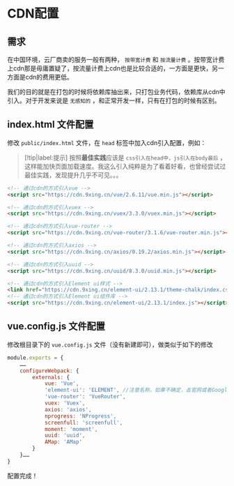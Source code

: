 # CDN配置

## 需求

在中国环境，云厂商卖的服务一般有两种， `按带宽计费` 和 `按流量计费` 。按带宽计费上cdn那是毋庸置疑了，按流量计费上cdn也是比较合适的，一方面是更快，另一方面是cdn的费用更低。

我们的目的就是在打包的时候将依赖库抽出来，只打包业务代码，依赖库从cdn中引入。对于开发来说是 `无感知的` ，和正常开发一样，只有在打包的时候有区别。

## index.html 文件配置

修改 `public/index.html` 文件，在 `head` 标签中加入cdn引入配置，例如：

> [!tip|label:提示]
> 按照**最佳实践**应该是 `css引入在head中，js引入在body最后` ，这样能加快页面加载速度。我这么引入纯粹是为了看着好看，也曾经尝试过最佳实践，发现提升几乎不可见。。。


```html
<!-- 通过cdn的方式引入vue -->
<script src="https://cdn.9xing.cn/vue/2.6.11/vue.min.js"></script>

<!-- 通过cdn的方式引入vuex -->
<script src="https://cdn.9xing.cn/vuex/3.3.0/vuex.min.js"></script>

<!-- 通过cdn的方式引入vue-router -->
<script src="https://cdn.9xing.cn/vue-router/3.1.6/vue-router.min.js"></script>

<!-- 通过cdn的方式引入axios -->
<script src="https://cdn.9xing.cn/axios/0.19.2/axios.min.js"></script>

<!-- 通过cdn的方式引入uuid -->
<script src="https://cdn.9xing.cn/uuid/8.3.0/uuid.min.js"></script>

<!-- 通过cdn的方式引入Element ui样式 -->
<link href="https://cdn.9xing.cn/element-ui/2.13.1/theme-chalk/index.css" rel="stylesheet" />
<!-- 通过cdn的方式引入Element ui组件库 -->
<script src="https://cdn.9xing.cn/element-ui/2.13.1/index.js"></script>
```

## vue.config.js 文件配置

修改根目录下的 `vue.config.js` 文件（没有新建即可），做类似于如下的修改

```javascript
module.exports = {
    ……
    configureWebpack: {
        externals: {
            vue: 'Vue',
            'element-ui': 'ELEMENT', //注意名称，如果不确定，去官网或者Google查看应该写成什么。
            'vue-router': 'VueRouter',
            vuex: 'Vuex',
            axios: 'axios',
            nprogress: 'NProgress',
            screenfull: 'screenfull',
            moment: 'moment',
            uuid: 'uuid',
            AMap: 'AMap'
        }
    }……
}
```

配置完成！
